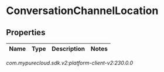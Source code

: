 # ConversationChannelLocation


## Properties

| Name | Type | Description | Notes |
| ------------ | ------------- | ------------- | ------------- |




_com.mypurecloud.sdk.v2:platform-client-v2:230.0.0_
